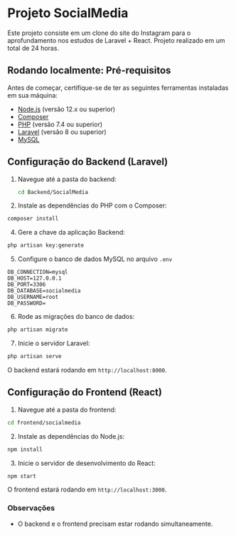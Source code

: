 # Projeto SocialMedia

Este projeto consiste em um clone do site do Instagram para o aprofundamento nos estudos de Laravel + React. Projeto realizado em um total de 24 horas.

## Rodando localmente: Pré-requisitos

Antes de começar, certifique-se de ter as seguintes ferramentas instaladas em sua máquina:

- [Node.js](https://nodejs.org/) (versão 12.x ou superior)
- [Composer](https://getcomposer.org/)
- [PHP](https://www.php.net/) (versão 7.4 ou superior)
- [Laravel](https://laravel.com/) (versão 8 ou superior)
- [MySQL](https://www.mysql.com/)

## Configuração do Backend (Laravel)

1. Navegue até a pasta do backend:
   ```bash
   cd Backend/SocialMedia
   ```
2. Instale as dependências do PHP com o Composer:
  ```bash
  composer install
  ```
  4. Gere a chave da aplicação Backend:
  ```bash
  php artisan key:generate
  ```
  5. Configure o banco de dados MySQL no arquivo `.env`
  ```env
  DB_CONNECTION=mysql
  DB_HOST=127.0.0.1
  DB_PORT=3306
  DB_DATABASE=socialmedia
  DB_USERNAME=root
  DB_PASSWORD=
  ```
  6. Rode as migrações do banco de dados:
  ```bash
  php artisan migrate
  ```
  7. Inicie o servidor Laravel:
  ```bash
  php artisan serve
  ```
  O backend estará rodando em `http://localhost:8000`.

  ## Configuração do Frontend (React)

  1. Navegue até a pasta do frontend:
  ```bash
  cd frontend/socialmedia
  ```
  2. Instale as dependências do Node.js:
  ```bash
  npm install
  ```
  3. Inicie o servidor de desenvolvimento do React:
  ```bash
  npm start
  ```
  O frontend estará rodando em `http://localhost:3000`.

  ### Observações
  - O backend e o frontend precisam estar rodando simultaneamente.
